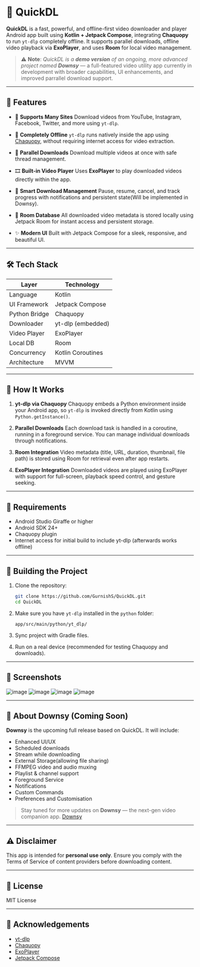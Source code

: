 # 📅 QuickDL

**QuickDL** is a fast, powerful, and offline-first video downloader and player Android app built using **Kotlin + Jetpack Compose**, integrating **Chaquopy** to run `yt-dlp` completely offline. It supports parallel downloads, offline video playback via **ExoPlayer**, and uses **Room** for local video management.

> ⚠️ **Note**: *QuickDL is a **demo version** of an ongoing, more advanced project named **Downsy*** — a full-featured video utility app currently in development with broader capabilities, UI enhancements, and improved parrallel download support.

---

## 🚀 Features

* 🔗 **Supports Many Sites**
  Download videos from YouTube, Instagram, Facebook, Twitter, and more using `yt-dlp`.

* 🔌 **Completely Offline**
  `yt-dlp` runs natively inside the app using [Chaquopy](https://chaquo.com/chaquopy/), without requiring internet access for video extraction.

* 🔄 **Parallel Downloads**
  Download multiple videos at once with safe thread management.

* 🎞 **Built-in Video Player**
  Uses **ExoPlayer** to play downloaded videos directly within the app.

* 🧠 **Smart Download Management**
  Pause, resume, cancel, and track progress with notifications and persistent state(Will be implemented in Downsy).

* 📓 **Room Database**
  All downloaded video metadata is stored locally using Jetpack Room for instant access and persistent storage.

* ✨ **Modern UI**
  Built with Jetpack Compose for a sleek, responsive, and beautiful UI.

---

## 🛠 Tech Stack

| Layer         | Technology        |
| ------------- | ----------------- |
| Language      | Kotlin            |
| UI Framework  | Jetpack Compose   |
| Python Bridge | Chaquopy          |
| Downloader    | yt-dlp (embedded) |
| Video Player  | ExoPlayer         |
| Local DB      | Room              |
| Concurrency   | Kotlin Coroutines |
| Architecture  | MVVM              |

---

## 🧪 How It Works

1. **yt-dlp via Chaquopy**
   Chaquopy embeds a Python environment inside your Android app, so `yt-dlp` is invoked directly from Kotlin using `Python.getInstance()`.

2. **Parallel Downloads**
   Each download task is handled in a coroutine, running in a foreground service. You can manage individual downloads through notifications.

3. **Room Integration**
   Video metadata (title, URL, duration, thumbnail, file path) is stored using Room for retrieval even after app restarts.

4. **ExoPlayer Integration**
   Downloaded videos are played using ExoPlayer with support for full-screen, playback speed control, and gesture seeking.

---

## 🚳 Requirements

* Android Studio Giraffe or higher
* Android SDK 24+
* Chaquopy plugin
* Internet access for initial build to include yt-dlp (afterwards works offline)

---

## 🛫 Building the Project

1. Clone the repository:

   ```bash
   git clone https://github.com/GurnishS/QuickDL.git
   cd QuickDL
   ```

2. Make sure you have `yt-dlp` installed in the `python` folder:

   ```
   app/src/main/python/yt_dlp/
   ```

3. Sync project with Gradle files.

4. Run on a real device (recommended for testing Chaquopy and downloads).

---

## 📸 Screenshots
![image](https://github.com/user-attachments/assets/c2585540-94b4-4134-aedc-4ec1a7ff77ab)
![image](https://github.com/user-attachments/assets/b7c21bb3-d64f-48f4-b405-4365f1396bab)
![image](https://github.com/user-attachments/assets/4c0515d8-32ba-414e-b383-77e3e981f69a)
![image](https://github.com/user-attachments/assets/32e13422-fa0d-49d3-9d5d-e548724c10a7)

---

## 🚧 About Downsy (Coming Soon)

**Downsy** is the upcoming full release based on QuickDL. It will include:

* Enhanced UI/UX
* Scheduled downloads
* Stream while downloading
* External Storage(allowing file sharing)
* FFMPEG video and audio muxing
* Playlist & channel support
* Foreground Service
* Notifications
* Custom Commands
* Preferences and Customisation

> Stay tuned for more updates on **Downsy** — the next-gen video companion app.
[Downsy](https://github.com/GurnishS/Downsy)

---

## ⚠️ Disclaimer

This app is intended for **personal use only**. Ensure you comply with the Terms of Service of content providers before downloading content.

---

## 📝 License

MIT License

---

## 💬 Acknowledgements

* [yt-dlp](https://github.com/yt-dlp/yt-dlp)
* [Chaquopy](https://chaquo.com/chaquopy/)
* [ExoPlayer](https://github.com/google/ExoPlayer)
* [Jetpack Compose](https://developer.android.com/jetpack/compose)

